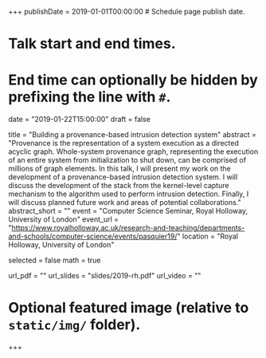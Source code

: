 +++
publishDate = 2019-01-01T00:00:00  # Schedule page publish date.

# Talk start and end times.
#   End time can optionally be hidden by prefixing the line with `#`.
date = "2019-01-22T15:00:00"
draft = false

title = "Building a provenance-based intrusion detection system"
abstract = "Provenance is the representation of a system execution as a directed acyclic graph. Whole-system provenance graph, representing the execution of an entire system from initialization to shut down, can be comprised of millions of graph elements. In this talk, I will present my work on the development of a provenance-based intrusion detection system. I will discuss the development of the stack from the kernel-level capture mechanism to the algorithm used to perform intrusion detection. Finally, I will discuss planned future work and areas of potential collaborations."
abstract_short = ""
event = "Computer Science Seminar, Royal Holloway, University of London"
event_url = "https://www.royalholloway.ac.uk/research-and-teaching/departments-and-schools/computer-science/events/pasquier19/"
location = "Royal Holloway, University of London"

selected = false
math = true

url_pdf = ""
url_slides = "slides/2019-rh.pdf"
url_video = ""

# Optional featured image (relative to `static/img/` folder).

+++
